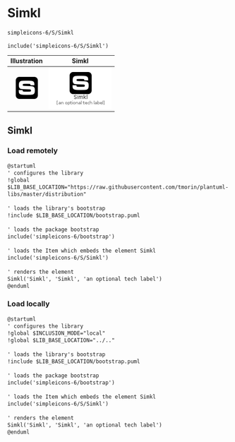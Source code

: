 # Simkl


```text
simpleicons-6/S/Simkl
```

```text
include('simpleicons-6/S/Simkl')
```



| Illustration | Simkl |
| :---: | :---: |
| ![illustration for Illustration](../../simpleicons-6/S/Simkl.png) | ![illustration for Simkl](../../simpleicons-6/S/Simkl.Local.png) |




## Simkl

### Load remotely
```plantuml
@startuml
' configures the library
!global $LIB_BASE_LOCATION="https://raw.githubusercontent.com/tmorin/plantuml-libs/master/distribution"

' loads the library's bootstrap
!include $LIB_BASE_LOCATION/bootstrap.puml

' loads the package bootstrap
include('simpleicons-6/bootstrap')

' loads the Item which embeds the element Simkl
include('simpleicons-6/S/Simkl')

' renders the element
Simkl('Simkl', 'Simkl', 'an optional tech label')
@enduml
```

### Load locally
```plantuml
@startuml
' configures the library
!global $INCLUSION_MODE="local"
!global $LIB_BASE_LOCATION="../.."

' loads the library's bootstrap
!include $LIB_BASE_LOCATION/bootstrap.puml

' loads the package bootstrap
include('simpleicons-6/bootstrap')

' loads the Item which embeds the element Simkl
include('simpleicons-6/S/Simkl')

' renders the element
Simkl('Simkl', 'Simkl', 'an optional tech label')
@enduml
```


